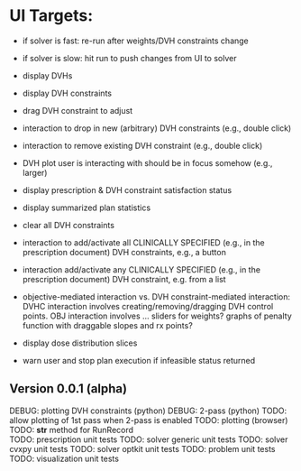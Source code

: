 # UI Targets:
- if solver is fast: re-run after weights/DVH constraints change
- if solver is slow: hit run to push changes from UI to solver

- display DVHs
- display DVH constraints
- drag DVH constraint to adjust
- interaction to drop in new (arbitrary) DVH constraints (e.g., double click)
- interaction to remove existing DVH constraint (e.g., double click)
- DVH plot user is interacting with should be in focus somehow (e.g., larger)
- display prescription & DVH constraint satisfaction status
- display summarized plan statistics
- clear all DVH constraints
- interaction to add/activate all CLINICALLY SPECIFIED (e.g., in the prescription document) DVH constraints, e.g., a button
- interaction add/activate any CLINICALLY SPECIFIED (e.g., in the prescription document) DVH constraint, e.g. from a list
- objective-mediated interaction vs. DVH constraint-mediated interaction: DVHC interaction involves creating/removing/dragging DVH control points. OBJ interaction involves ... sliders for weights? graphs of penalty function with draggable slopes and rx points?


- display dose distribution slices
- warn user and stop plan execution if infeasible status returned

## Version 0.0.1 (alpha)

DEBUG: plotting DVH constraints (python)
DEBUG: 2-pass (python)
TODO: allow plotting of 1st pass when 2-pass is enabled
TODO: plotting (browser)
TODO: __str__ method for RunRecord	
TODO: prescription unit tests
TODO: solver generic unit tests
TODO: solver cvxpy unit tests
TODO: solver optkit unit tests
TODO: problem unit tests
TODO: visualization unit tests
